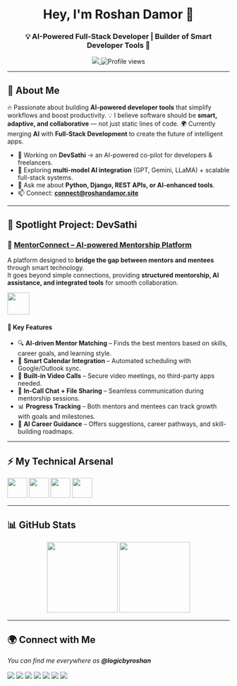 <!-- HEADER -->
<h1 align="center">Hey, I'm Roshan Damor 👋</h1>
<h3 align="center">💡 AI-Powered Full-Stack Developer | Builder of Smart Developer Tools 🚀</h3>

<p align="center">
  <a href="https://roshandamor.site" target="_blank">
    <img src="https://img.shields.io/badge/🌐 Portfolio-roshandamor.site-blue?style=for-the-badge&logo=google-chrome&logoColor=white"/>
  </a>
  <img src="https://komarev.com/ghpvc/?username=logicbyroshan&label=PROFILE+VIEWS&color=blueviolet&style=for-the-badge" alt="Profile views"/>
</p>

---

<!-- INTRO -->
## 🌟 About Me  

<p>
  🔥 Passionate about building <b>AI-powered developer tools</b> that simplify workflows and boost productivity.  
  💡 I believe software should be <b>smart, adaptive, and collaborative</b> — not just static lines of code.  
  🌍 Currently merging <b>AI</b> with <b>Full-Stack Development</b> to create the future of intelligent apps.  
</p>

- 🚀 Working on **DevSathi** → an AI-powered co-pilot for developers & freelancers.  
- 🌱 Exploring **multi-model AI integration** (GPT, Gemini, LLaMA) + scalable full-stack systems.  
- 💬 Ask me about **Python, Django, REST APIs, or AI-enhanced tools**.  
- 📫 Connect: **connect@roshandamor.site**  

---

<!-- SPOTLIGHT PROJECT -->
## 🚀 Spotlight Project: DevSathi  

### 📌 [MentorConnect – AI-powered Mentorship Platform](https://github.com/your-repo-link)

A platform designed to **bridge the gap between mentors and mentees** through smart technology.  
It goes beyond simple connections, providing **structured mentorship, AI assistance, and integrated tools** for smooth collaboration.  

<p align="left">
  <img src="https://skillicons.dev/icons?i=html,css,js,python,django,mysql,githubactions,openai" height="50" />
</p>

#### 🔑 Key Features  
- 🔍 **AI-driven Mentor Matching** – Finds the best mentors based on skills, career goals, and learning style.  
- 📅 **Smart Calendar Integration** – Automated scheduling with Google/Outlook sync.  
- 🎥 **Built-in Video Calls** – Secure video meetings, no third-party apps needed.  
- 💬 **In-Call Chat + File Sharing** – Seamless communication during mentorship sessions.  
- 📊 **Progress Tracking** – Both mentors and mentees can track growth with goals and milestones.  
- 🤖 **AI Career Guidance** – Offers suggestions, career pathways, and skill-building roadmaps.  

---

<!-- TECH STACK -->
## ⚡ My Technical Arsenal  

<p>
  <img src="https://skillicons.dev/icons?i=html,css,js,react,tailwind" height="45"/>  
  <img src="https://skillicons.dev/icons?i=python,django,flask,nodejs,mysql,postgres" height="45"/>  
  <img src="https://skillicons.dev/icons?i=docker,git,github,linux" height="45"/>  
  <img src="https://skillicons.dev/icons?i=java,c,cpp" height="45"/>  
</p>

---

<!-- GITHUB STATS -->
## 📊 GitHub Stats  

<p align="center">
  <img src="https://github-readme-stats.vercel.app/api?username=logicbyroshan&show_icons=true&theme=tokyonight&hide_border=true" height="160"/>
  <img src="https://github-readme-streak-stats.herokuapp.com/?user=logicbyroshan&theme=tokyonight&hide_border=true" height="160"/>
</p>

---

<!-- CONNECT -->
## 🌍 Connect with Me  

<p>
  <i>You can find me everywhere as <b>@logicbyroshan</b></i>  
  <br><br>
  <a href="https://www.linkedin.com/in/logicbyroshan/"><img src="https://img.shields.io/badge/LinkedIn-0A66C2?style=for-the-badge&logo=linkedin&logoColor=white"/></a>
  <a href="https://twitter.com/logicbyroshan"><img src="https://img.shields.io/badge/Twitter-1DA1F2?style=for-the-badge&logo=twitter&logoColor=white"/></a>
  <a href="https://www.reddit.com/user/logicbyroshan"><img src="https://img.shields.io/badge/Reddit-FF4500?style=for-the-badge&logo=reddit&logoColor=white"/></a>
  <a href="https://www.instagram.com/logicbyroshan"><img src="https://img.shields.io/badge/Instagram-E4405F?style=for-the-badge&logo=instagram&logoColor=white"/></a>
  <a href="https://www.threads.net/@logicbyroshan"><img src="https://img.shields.io/badge/Threads-000000?style=for-the-badge&logo=threads&logoColor=white"/></a>
  <a href="https://www.youtube.com/@logicbyroshan"><img src="https://img.shields.io/badge/YouTube-FF0000?style=for-the-badge&logo=youtube&logoColor=white"/></a>
  <a href="mailto:connect@roshandamor.site"><img src="https://img.shields.io/badge/Gmail-D14836?style=for-the-badge&logo=gmail&logoColor=white"/></a>
</p>
